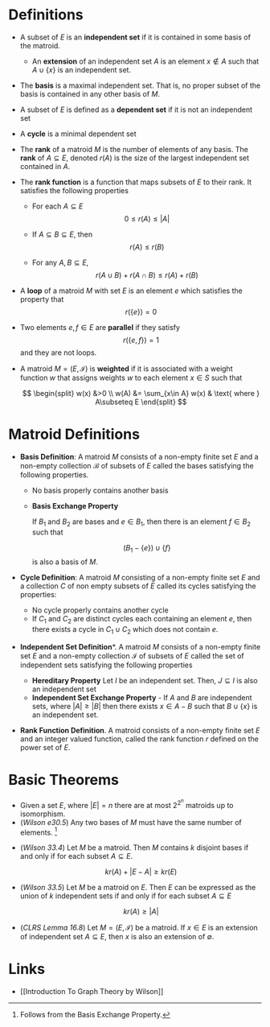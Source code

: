 # Definitions
* A subset of $E$ is an **independent set** if it is contained in some basis of the matroid. 
	* An **extension** of an independent set $A$ is an element $x\notin A$ such that $A\cup\{x\}$ is an independent set. 
* The **basis** is a maximal independent set. That is, no proper subset of the basis is contained in any other basis of $M$.

* A subset of $E$ is defined as a **dependent set** if it is not an independent set
* A **cycle** is a minimal dependent set

* The **rank** of a matroid $M$ is the number of elements of any basis. The **rank** of $A\subseteq E$, denoted $r(A)$ is the size of the largest independent set contained in $A$. 
* The **rank function** is a function that maps subsets of $E$ to their rank. It satisfies the following properties
	* For each $A\subseteq E$ 
	  $$
	  0\le r(A)\le|A|
	  $$

	* If $A\subseteq B \subseteq E$, then 
	  $$
	  r(A)\le r(B)
	  $$
	  
	*  For any $A,B\subseteq E$, 
	  $$
	  r(A\cup B)+r(A\cap B)\le r(A)+r(B)
	  $$

* A **loop** of a matroid $M$ with set $E$ is an element $e$ which satisfies the property that 
  $$
  r(\{e\}) = 0
  $$
* Two elements $e,f\in E$ are **parallel** if they satisfy 
  $$
  r(\{e,f\}) = 1
  $$
  and they are not loops.  

* A matroid $M=(E,\mathcal{I})$ is **weighted** if it is associated with a weight function $w$ that assigns weights $w$ to each element $x\in S$ such that 
  
  $$
  \begin{split}
  w(x) &>0  \\ 
  w(A) &= \sum_{x\in A} w(x) & \text{ where } A\subseteq E
  \end{split}
  $$


# Matroid Definitions
* **Basis Definition**: A matroid $M$ consists of a non-empty finite set $E$ and a non-empty collection $\mathcal B$ of subsets of $E$ called the bases satisfying the following properties. 
	* No basis properly contains another basis
	* **Basis Exchange Property**
	  
	  If $B_1$ and $B_2$ are bases and $e\in B_1$, then there is an element $f\in B_2$ such that 
	  
	  $$
	  (B_1-\{e\}) \cup \{f\}
	  $$
	  is also a basis of $M$. 

* **Cycle Definition**: A matroid $M$ consisting of a non-empty finite set $E$ and a collection $C$ of non empty subsets of $E$ called its cycles  satisfying the properties:
	* No cycle properly contains another cycle 
	* If $C_1$ and $C_2$ are distinct cycles each containing an element $e$, then there exists a cycle in $C_1 \cup C_2$ which does not contain $e$.

* **Independent Set Definition***. A matroid $M$ consists of a non-empty finite set $E$ and a non-empty collection $\mathcal{I}$ of subsets of $E$ called the set of independent sets satisfying the following properties
	* **Hereditary Property** Let $I$ be an independent set. Then, $J\subseteq I$ is also an independent set 
	* **Independent Set Exchange Property** - If $A$ and $B$ are independent sets, where $|A|\ge |B|$ then there exists $x\in A-B$ such that $B\cup \{x\}$ is an independent set.  

* **Rank Function Definition**. A matroid consists of a non-empty finite set $E$ and an integer valued function, called the rank function $r$ defined on the power set of $E$.
# Basic Theorems 
* Given a set $E$, where $|E|=n$ there are at most $2^{2^n}$ matroids up to isomorphism. 
* (*Wilson e30.5*) Any two bases of $M$ must have the same number of elements. [^1]

[^1]: Follows from the Basis Exchange Property. 

* (*Wilson 33.4*) Let $M$ be a matroid. Then $M$ contains $k$ disjoint bases if and only if for each subset $A\subseteq E$.
  
  $$
  kr(A)+|E-A|\ge kr(E)
  $$

* (*Wilson 33.5*) Let $M$ be a matroid on $E$. Then $E$ can be expressed as the union of $k$ independent sets if and only if for each subset $A\subseteq E$
  
  $$
  kr(A)\ge |A|
  $$

* (*CLRS Lemma 16.8*) Let $M=(E,\mathcal{I})$ be a matroid. If $x\in E$ is an extension of independent set $A\subseteq E$, then $x$ is also an extension of $\emptyset$. 

# Links 
* [[Introduction To Graph Theory by Wilson]]